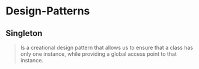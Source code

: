 # Design-Patterns

## Singleton


>Is a creational design pattern that allows us to ensure that a class has only one instance, while providing a global access point to that instance.

